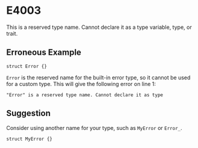 # E4003

This is a reserved type name. Cannot declare it as a type variable, type, or trait.

## Erroneous Example

```moonbit
struct Error {}
```

`Error` is the reserved name for the built-in error type, so it cannot be used for a
custom type. This will give the following error on line 1:

```
"Error" is a reserved type name. Cannot declare it as type
```

## Suggestion

Consider using another name for your type, such as `MyError` or `Error_`.

```moonbit
struct MyError {}
```
